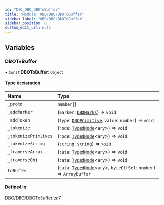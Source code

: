 ```yaml
---
id: "DBO_DBO_DBOToBuffer"
title: "Module: DBO/DBO/DBOToBuffer"
sidebar_label: "DBO/DBO/DBOToBuffer"
sidebar_position: 0
custom_edit_url: null
---
```


## Variables

### DBOToBuffer

• `Const` **DBOToBuffer**: `Object`

#### Type declaration

| Name | Type |
| :------ | :------ |
| `_proto` | `number`[] |
| `_addMarker` | (`marker`: [`DBOMarks`](DBO_Types_DBO_types.md#dbomarks)) => `void` |
| `_addToken` | (`type`: [`DBOPrimitive`](DBO_Types_DBO_types.md#dboprimitive), `value`: `number`) => `void` |
| `_tokenize` | (`node`: [`TypedNode`](../classes/DBO_Classes_TypedNode.TypedNode.md)\<`any`\>) => `void` |
| `_tokenizePrimiives` | (`node`: [`TypedNode`](../classes/DBO_Classes_TypedNode.TypedNode.md)\<`any`\>) => `void` |
| `_tokenizeString` | (`string`: `string`) => `void` |
| `_traverseArray` | (`data`: [`TypedNode`](../classes/DBO_Classes_TypedNode.TypedNode.md)\<`any`\>) => `void` |
| `_traverseObj` | (`data`: [`TypedNode`](../classes/DBO_Classes_TypedNode.TypedNode.md)\<`any`\>) => `void` |
| `toBuffer` | (`data`: [`TypedNode`](../classes/DBO_Classes_TypedNode.TypedNode.md)\<`any`\>, `byteOffSet`: `number`) => `ArrayBuffer` |

#### Defined in

[DBO/DBO/DBOToBuffer.ts:7](https://github.com/lucasdamianjohnson/DivineVoxelEngine/blob/596fa7391478620ed460dfb4856ff0a763b91c49/divinestar/binary/src/DBO/DBO/DBOToBuffer.ts#L7)
